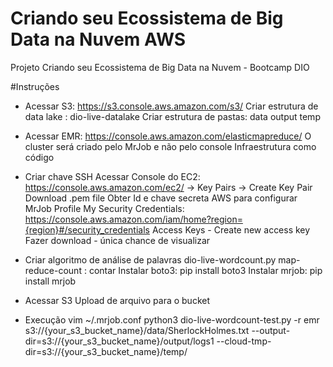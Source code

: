 # Criando seu Ecossistema de Big Data na Nuvem AWS
Projeto Criando seu Ecossistema de Big Data na Nuvem - Bootcamp DIO

#Instruções
* Acessar S3: https://s3.console.aws.amazon.com/s3/
Criar estrutura de data lake : dio-live-datalake
Criar estrutura de pastas:
data
output
temp

* Acessar EMR: https://console.aws.amazon.com/elasticmapreduce/
O cluster será criado pelo MrJob e não pelo console
Infraestrutura como código

* Criar chave SSH
Acessar Console do EC2: https://console.aws.amazon.com/ec2/ -> Key Pairs -> Create Key Pair
Download .pem file
Obter Id e chave secreta AWS para configurar MrJob
Profile
My Security Credentials: https://console.aws.amazon.com/iam/home?region={region}#/security_credentials
Access Keys - Create new access key
Fazer download - única chance de visualizar

* Criar algoritmo de análise de palavras
dio-live-wordcount.py
map-reduce-count : contar
Instalar boto3: pip install boto3
Instalar mrjob: pip install mrjob

* Acessar S3
Upload de arquivo para o bucket

* Execução
vim ~/.mrjob.conf
python3 dio-live-wordcount-test.py -r emr s3://{your_s3_bucket_name}/data/SherlockHolmes.txt --output-dir=s3://{your_s3_bucket_name}/output/logs1 --cloud-tmp-dir=s3://{your_s3_bucket_name}/temp/
